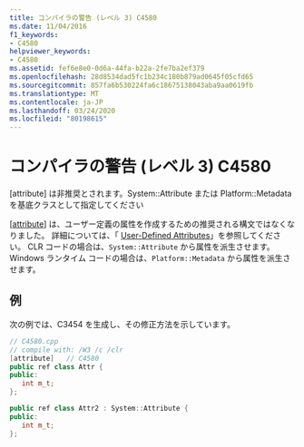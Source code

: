 ```yaml
---
title: コンパイラの警告 (レベル 3) C4580
ms.date: 11/04/2016
f1_keywords:
- C4580
helpviewer_keywords:
- C4580
ms.assetid: fef6e8e0-0d6a-44fa-b22a-2fe7ba2ef379
ms.openlocfilehash: 28d8534dad5fc1b234c180b879ad0645f05cfd65
ms.sourcegitcommit: 857fa6b530224fa6c18675138043aba9aa0619fb
ms.translationtype: MT
ms.contentlocale: ja-JP
ms.lasthandoff: 03/24/2020
ms.locfileid: "80198615"
---
```

# <a name="compiler-warning-level-3-c4580"></a>コンパイラの警告 (レベル 3) C4580

[attribute] は非推奨とされます。System::Attribute または Platform::Metadata を基底クラスとして指定してください

[[attribute](../../windows/attributes/attribute.md)] は、ユーザー定義の属性を作成するための推奨される構文ではなくなりました。 詳細については、「 [User-Defined Attributes](../../extensions/user-defined-attributes-cpp-component-extensions.md)」を参照してください。 CLR コードの場合は、`System::Attribute` から属性を派生させます。 Windows ランタイム コードの場合は、`Platform::Metadata` から属性を派生させます。

## <a name="example"></a>例

次の例では、C3454 を生成し、その修正方法を示しています。

```cpp
// C4580.cpp
// compile with: /W3 /c /clr
[attribute]   // C4580
public ref class Attr {
public:
   int m_t;
};

public ref class Attr2 : System::Attribute {
public:
   int m_t;
};
```
